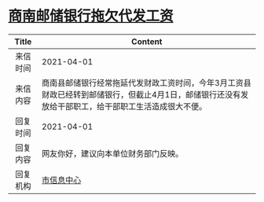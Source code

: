 # <a href="http://www.shangluo.gov.cn/zmhd/ldxxxx.jsp?urltype=leadermail.LeaderMailContentUrl&wbtreeid=1112&leadermailid=7090">商南邮储银行拖欠代发工资</a>
| Title |                                   Content                                   |
|:-----:|-----------------------------------------------------------------------------|
| 来信时间  | 2021-04-01                                                                  |
| 来信内容  | 商南县邮储银行经常拖延代发财政工资时间，今年3月工资县财政已经转到邮储银行，但截止4月1日，邮储银行还没有发放给干部职工，给干部职工生活造成很大不便。 |
| 回复时间  | 2021-04-01                                                                  |
| 回复内容  | 网友你好，建议向本单位财务部门反映。                                                          |
| 回复机构  | <a href="../../category/agencies/市信息中心.md">市信息中心</a>                        |